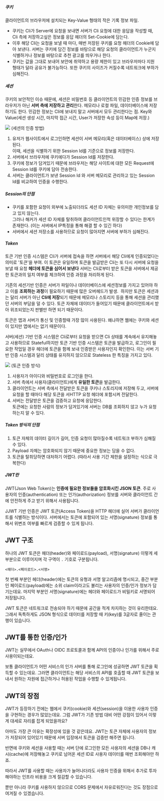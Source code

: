##### 쿠키
클라이언트의 브라우저에 설치되는 Key-Value 형태의 작은 기록 정보 파일.
- 쿠키는 Cli가 Server에 요청을 보내면 서버가 Cli 요청에 대한 응답을 작성할 때, Cli 측에 저장하고싶은 정보를 응답 헤더의 Set-Cookie에 담는다.
- 이후 해당 Cli는 요청을 보낼 때 마다, 매번 저장된 쿠키를 요청 헤더의 Cookie에 담아 보낸다. 서버는 쿠키에 담긴 정보를 바탕으로 해당 요청의 클라이언트가 누군지 식별하거나 정보를 바탕으로 추천 광고를 띄우거나 한다.
- 쿠키는 값을 그대로 보내어 보안에 취약하고 용량 제한이 있고 브라우저마다 지원 형태가 달라 공유가 불가능하다. 또한 쿠키의 사이즈가 커질수록 네트워크에 부하가 심해진다.

##### 세션
쿠키의 보안적인 이슈 때문에, 세션은 비밀번호 등 클라이언트의 민감한 인증 정보를 브라우저가 아닌 **서버 측에 저장하고 관리**한다. 메모리나 로컬 파일, 데이터베이스에 저장하기도 한다. 민감한 정보는 Cli에 보내지 말고 서버에서 모두 관리한다는 점. Key와 Value(세션 생성 시간, 마지막 접근 시간, User가 저장한 속성 등이 Map에 저장.)

![](https://i.imgur.com/wCCyjrK.jpg)
(세션의 인증 방법)
1. 유저가 웹사이트에서 로그인하면 세션이 서버 메모리(혹은 데이터베이스) 상에 저장된다.  
    이때, 세션을 식별하기 위한 Session Id를 기준으로 정보를 저장한다.
2. 서버에서 브라우저에 쿠키에다가 Session Id를 저장한다.
3. 쿠키에 정보가 담겨있기 때문에 브라우저는 해당 사이트에 대한 모든 Request에 Session Id를 쿠키에 담아 전송한다.
4. 서버는 클라이언트가 보낸 Session Id 와 서버 메모리로 관리하고 있는 Session Id를 비교하여 인증을 수행한다.
##### Session의 단점 
- 쿠키를 포함한 요청이 외부에 노출되더라도 세션 ID 자체는 유의미한 개인정보를 담고 있지 않는다.  
    그러나 해커가 세션 ID 자체를 탈취하여 클라이언트인척 위장할 수 있다는 한계가 존재한다. (이는 서버에서 IP특정을 통해 해결 할 수 있긴 하다)
- 서버에서 세션 저장소를 사용하므로 요청이 많아지면 서버에 부하가 심해진다.

##### Token
토큰 기반 인증 시스템은 Cli가 서버에 접속을 하면 서버에서 해당 Cli에게 인증되었다는 의미로 '토큰'을 부여. 이 토큰은 유일하며 토큰을 발급받은 Cli는 또 다시 서버에 요청을 보낼 때 요청 **헤더에 토큰을 심어서 보낸다** 서버는 Cli로부터 받은 토큰을 서버에서 제공한 토큰과의 일치 여부를 체크하여 인증 과정을 처리하게 된다.

기존의 세션기반 인증은 서버가 파일이나 데이터베이스에 세션정보를 가지고 있어야 하고 이를 **조회하는 과정**이 필요하기 때문에 많은 오버헤드가 발생.  하지만 토큰은 세션과는 달리 서버가 아닌 **Cli에 저장**되기 때문에 메모리나 스토리지 등을 통해 세션을 관리했던 서버의 부담을 덜 수 있다. 토큰 자체에 데이터가 들어있기 때문에 클라이언트에서 받아 위조되었는지 판별만 하면 되기 때문이다.

토큰은 앱과 서버가 통신 및 인증할때 가장 많이 사용된다. 왜냐하면 웹에는 쿠키와 세션이 있지만 앱에서는 없기 때문이다.

서버(세션) 기반 인증 시스템은 Cli로부터 요청을 받으면 Cli 상태를 계속에서 유지해놓고 사용하므로 Stateful하지만
토큰 기반 인증 시스템은 토큰을 발급하고, 로그인이 필요한 작업일 경우 헤더에 토큰을 함께 보내 인증받은 사용자인지 확인한다.   이는 서버 기반 인증 시스템과 달리 상태를 유지하지 않으므로 Stateless 한 특징을 가지고 있다.

![](https://i.imgur.com/k2aFsnC.jpg)
(토큰 인증 방식)
1. 사용자가 아이디와 비밀번호로 로그인을 한다.
2. 서버 측에서 사용자(클라이언트)에게 **유일한 토큰**을 발급한다.
3. 클라이언트는 서버 측에서 전달받은 토큰을 쿠키나 스토리지에 저장해 두고, 서버에 요청을 할 때마다 해당 토큰을 서HTTP 요청 헤더에 포함시켜 전달한다.
4. 서버는 전달받은 토큰을 검증하고 요청에 응답한다.  
    토큰에는 요청한 사람의 정보가 담겨있기에 서버는 DB를 조회하지 않고 누가 요청하는지 알 수 있다.

##### Token 방식의 단점
1. 토큰 자체의 데이터 길이가 길어, 인증 요청이 많아질수록 네트워크 부하가 심해질수 있다.
2. Payload 자체는 암호화되지 않기 때문에 중요한 정보는 담을 수 없다.
3. 토큰을 탈취당하면 대처하기 어렵다. (따라서 사용 기간 제한을 설정하는 식으로 극복한다)

##### JWT란
JWT(Json Web Token)는 **인증에 필요한 정보들을 암호화시킨 JSON 토큰**. 주로 사용자의 인증(authentication) 또는 인가(authorization) 정보를 서버와 클라이언트 간에 안전하게 주고 받기 위해서 사용됩니다.

JJWT 기반 인증은 JWT 토큰(Access Token)을 HTTP 헤더에 실어 서버가 클라이언트를 식별하는 방식이다. 서버에서는 토큰에 포함되어 있는 서명(signature) 정보를 통해서 위변조 여부를 빠르게 검증할 수 있게 됩니다.

## JWT 구조

하나의 JWT 토큰은 헤더(header)와 페이로드(payload), 서명(signature) 이렇게 세 부분으로 이루어지며 각 구역이 `.` 기호로 구분됩니다.

```text
<헤더>.<페이로드>.<서명>
```

첫 번째 부분인 헤더(header)에는 토큰의 유형과 서명 알고리즘에 명시되고, 중간 부분인 페이로드(payload)에는 소위 claim이라고도 불리는 사용자의 인증/인가 정보가 담기는데요. 마지막 부분인 서명(signature)에는 헤더와 페이로드가 비밀키로 서명되어 저장됩니다.

JWT 토큰은 네트워크로 전송되야 하기 때문에 공간을 적게 차지하는 것이 유리한데요. 그래서 독특하게도 JSON 형식으로 데이터를 저장할 때 키(key)를 3글자로 줄이는 관행이 있습니다.

## JWT를 통한 인증/인가

JWT는 실무에서 OAuth나 OIDC 프로토콜과 함께 API의 인증이나 인가를 위해서 주로 사용이되는데요.

보통 클라이언트가 어떤 서비스의 인가 서버를 통해 로그인에 성공하면 JWT 토큰을 획득할 수 있는데요. 그러면 클라이언트는 해당 서비스의 API를 호출할 때 JWT 토큰을 보내서 원하는 자원에 접근하거나 허용된 작업을 수행할 수 있게됩니다.

## JWT의 장점

JWT가 등장하기 전에는 웹에서 쿠키(cookie)와 세션(session)을 이용한 사용자 인증을 구현하는 경우가 많았는데요. 그럼 JWT가 기존 방법 대비 어떤 강점이 있어서 이렇게 대세로 자리를 잡게 되었을까요?

아마도 가장 큰 이유는 확장성에 있을 것 같은데요. JWT는 토큰 자체에 사용자의 정보가 저장되어 있어있기 때문에 서버 입장에서 토큰을 검증만 해주면 됩니다.

반면에 쿠키와 세션을 사용할 때는 서버 단에 로그인한 모든 사용자의 세션을 DB나 캐시(cache)에 저장해놓고 쿠키로 넘어온 세션 ID로 사용자 데이터를 매번 조회해야만 하죠.

따라서 JWT를 사용할 때는 사용자가 늘어나더라도 사용자 인증을 위해서 추가로 투자해야하는 인프라 비용을 크게 절감할 수 있습니다.

뿐만 아니라 쿠키를 사용하지 않으므로 CORS 문제에서 자유로워진다는 것도 장점으로 여겨질 수 있겠습니다.